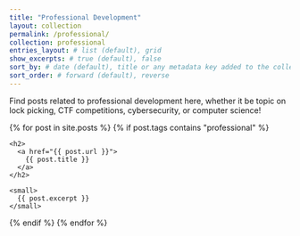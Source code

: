 ```yaml
---
title: "Professional Development"
layout: collection
permalink: /professional/
collection: professional
entries_layout: # list (default), grid
show_excerpts: # true (default), false
sort_by: # date (default), title or any metadata key added to the collection's documents
sort_order: # forward (default), reverse
---
```

Find posts related to professional development here, whether it be topic on lock picking, CTF competitions, cybersecurity, or computer science!

<html>
{% for post in site.posts %}
  {% if post.tags contains "professional" %}
    
    <h2> 
      <a href="{{ post.url }}"> 
        {{ post.title }} 
      </a>
    </h2>

    <small> 
      {{ post.excerpt }} 
    </small>
    
  {% endif %}
{% endfor %}
</html>
